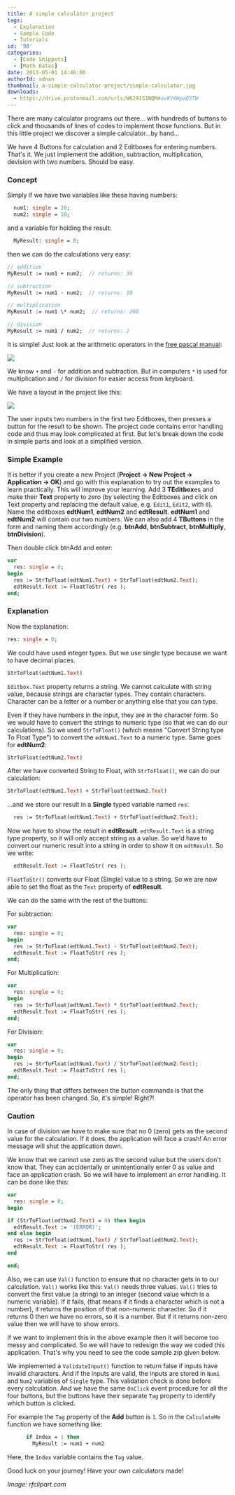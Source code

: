 ```yaml
---
title: A simple calculator project
tags:
  - Explanation
  - Sample Code
  - Tutorials
id: '98'
categories:
  - [Code Snippets]
  - [Math Dates]
date: 2013-05-01 14:46:00
authorId: adnan
thumbnail: a-simple-calculator-project/simple-calculator.jpg
downloads:
  - https://drive.protonmail.com/urls/W6291S1NQM#avKY6WpaQ5TW
---
```


There are many calculator programs out there... with hundreds of buttons to click and thousands of lines of codes to implement those functions. But in this little project we discover a simple calculator...by hand...
<!-- more -->


We have 4 Buttons for calculation and 2 Editboxes for entering numbers. That's it. We just implement the addition, subtraction, multiplication, devision with two numbers. Should be easy.


### Concept

Simply if we have two variables like these having numbers:

```pascal
  num1: single = 20;
  num2: single = 10;
```

and a variable for holding the result:

```pascal
  MyResult: single = 0;
```
then we can do the calculations very easy:

```pascal
// addition
MyResult := num1 + num2;  // returns: 30

// subtraction
MyResult := num1 - num2;  // returns: 10

// multiplication
MyResult := num1 \* num2;  // returns: 200

// division
MyResult := num1 / num2;  // returns: 2
```

It is simple!
Just look at the arithmetic operators in the [free pascal manual](http://www.freepascal.org/docs-html/ref/refsu39.html):


![](a-simple-calculator-project/binary-arithmetic-operators.gif)


We know `+` and `-` for addition and subtraction. But in computers `*` is used for multiplication and `/` for division for easier access from keyboard.

We have a layout in the project like this:


![](a-simple-calculator-project/Simple-Calculator-Lazarus-1.gif)


The user inputs two numbers in the first two Editboxes, then presses a button for the result to be shown. The project code contains error handling code and thus may look complicated at first. But let's break down the code in simple parts and look at a simplified version.


### Simple Example

It is better if you create a new Project (**Project -> New Project -> Application -> OK**) and go with this explanation to try out the examples to learn practically. This will improve your learning. Add 3 **TEditbox**es and make their **Text** property to zero (by selecting the Editboxes and click on Text property and replacing the default value, e.g. `Edit1`, `Edit2`, with `0`). Name the editboxes **edtNum1**, **edtNum2** and **edtResult**. **edtNum1** and **edtNum2** will contain our two numbers. We can also add 4 **TButtons** in the form and naming them accordingly (e.g. **btnAdd**, **btnSubtract**, **btnMultiply**, **btnDivision**).

Then double click btnAdd and enter:

```pascal
var
  res: single = 0;
begin
  res := StrToFloat(edtNum1.Text) + StrToFloat(edtNum2.Text);
  edtResult.Text := FloatToStr( res );
end;
```

### Explanation

Now the explanation:

```pascal
res: single = 0;
```

We could have used integer types. But we use single type because we want to have decimal places.

```pascal
StrToFloat(edtNum1.Text)
```

`Editbox.Text` property returns a string. We cannot calculate with string value, because strings are character types. They contain characters. Character can be a letter or a number or anything else that you can type.

Even if they have numbers in the input, they are in the character form. So we would have to convert the strings to numeric type (so that we can do our calculations). So we used `StrToFloat()` (which means "Convert String type To Float Type") to convert the `edtNum1.Text` to a numeric type. Same goes for **edtNum2**:

```pascal
StrToFloat(edtNum2.Text)
```

After we have converted String to Float, with `StrToFloat()`, we can do our calculation:

```pascal
StrToFloat(edtNum1.Text) + StrToFloat(edtNum2.Text)
```

...and we store our result in a **Single** typed variable named `res`:

```pascal
  res := StrToFloat(edtNum1.Text) + StrToFloat(edtNum2.Text);
```

Now we have to show the result in **edtResult**. `edtResult.Text` is a string type property, so it will only accept string as a value. So we'd have to convert our numeric result into a string in order to show it on `edtResult`. So we write:

```pascal
  edtResult.Text := FloatToStr( res );
```

`FloatToStr()` converts our Float (Single) value to a string. So we are now able to set the float as the `Text` property of **edtResult**.

We can do the same with the rest of the buttons:

For subtraction:

```pascal
var
  res: single = 0;
begin
  res := StrToFloat(edtNum1.Text) - StrToFloat(edtNum2.Text);
  edtResult.Text := FloatToStr( res );
end;
```

For Multiplication:

```pascal
var
  res: single = 0;
begin
  res := StrToFloat(edtNum1.Text) * StrToFloat(edtNum2.Text);
  edtResult.Text := FloatToStr( res );
end;
```

For Division:

```pascal
var
  res: single = 0;
begin
  res := StrToFloat(edtNum1.Text) / StrToFloat(edtNum2.Text);
  edtResult.Text := FloatToStr( res );
end;
```

The only thing that differs between the button commands is that the operator has been changed. So, it's simple! Right?!


### Caution

In case of division we have to make sure that no 0 (zero) gets as the second value for the calculation. If it does, the application will face a crash! An error message will shut the application down.

We know that we cannot use zero as the second value but the users don't know that. They can accidentally or unintentionally enter 0 as value and face an application crash. So we will have to implement an error handling. It can be done like this:

```pascal
var
  res: single = 0;
begin

if (StrToFloat(edtNum2.Text) = 0) then begin
  edtResult.Text := '(ERROR)';
end else begin
  res := StrToFloat(edtNum1.Text) / StrToFloat(edtNum2.Text);
  edtResult.Text := FloatToStr( res );
end

end;
```

Also, we can use `Val()` function to ensure that no character gets in to our calculation. `Val()` works like this: `Val()` needs three values. `Val()` tries to convert the first value (a string) to an integer (second value which is a numeric variable). If it fails, (that means if it finds a character which is not a number), it returns the position of that non-numeric character. So if it returns 0 then we have no errors, so it is a number. But if it returns non-zero value then we will have to show errors.

If we want to implement this in the above example then it will become too messy and complicated. So we will have to redesign the way we coded this application. That's why you need to see the code sample zip given below.

We implemented a `ValidateInput()` function to return false if inputs have invalid characters. And if the inputs are valid, the inputs are stored in `Num1` and `Num2` variables of `Single` type. This validation check is done before every calculation. And we have the same `OnClick` event procedure for all the four buttons, but the buttons have their separate `Tag` property to identify which button is clicked.

For example the `Tag` property of the **Add** button is `1`. So in the `CalculateMe` function we have something like:

```pascal
      if Index = 1 then
        MyResult := num1 + num2
```

Here, the `Index` variable contains the `Tag` value.

Good luck on your journey! Have your own calculators made!

_Image: rfclipart.com_
